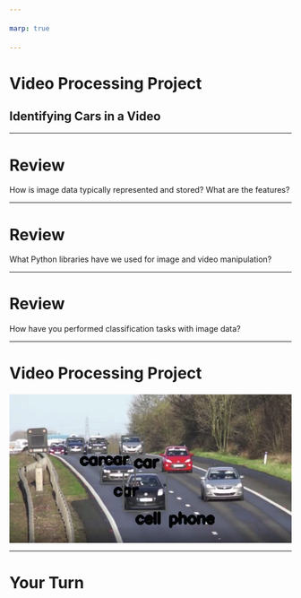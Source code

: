 ```yaml
---

marp: true

---
```


<style>
img[alt~="center"] {
  display: block;
  margin: 0 auto;
}
</style>

# Video Processing Project
## Identifying Cars in a Video

<!--
We are about to combine many of the skills that we have learned over the past few units. We will take a video file and a pre-trained model and we will build bounding boxes around items in each frame of the video.
-->

---

# Review 
How is image data typically represented and stored? What are the features? 

<!--
@Exercise(5 minutes) {
Have students discuss the fact that images are simply pixels. There are different ways to represent pixels, but it's common to use RGB values that each range from 0 to 255. Each pixel is a feature. Be sure to remind them that image data can be challenging to work with because it is often very large. For example, a 12 megapixel image has 36,000,000 features. You may mention that grayscale is one way to cut down on the number of features. 
}
-->

---

# Review 
What Python libraries have we used for image and video manipulation? 

<!--
@Exercise(5 minutes) {
Have students discuss the labs they completed using PIL and OpenCV. 
}
-->

--- 

# Review 
How have you performed classification tasks with image data? 

<!--
@Exercise(5 minutes) {
Have students discuss the fact that they used TensorFlow to train a simple classification model for the Fashion MNIST dataset. This was a prefabricated dataset that was relatively small, so it was possible to train a simple model locally and in a reasonable amount of time. For larger classification tasks, we discussed using pre-built models (specifically those stored in the TensorFlow detection model zoo). 
}
-->

---

# Video Processing Project

![center](res/boxes.png)

<!--
Now let's talk about the project for today! 

Here you can see a single frame of a video showing a road with a bunch of cars. A machine learning model (like the one you will use) has identified many of the cars in the image and labeled them as "car." One was strangely labeled as a cell phone -- models are not perfect. 

In this project, we will process a video frame-by-frame and create bounding boxes around items found in those images by the third-party model.

Image Details:
* [boxes.png](https://pixabay.com/videos/cars-motorway-speed-motion-traffic-1900/): Pixabay License
-->

---

# Your Turn

<!--
In this lab, you will exercise many of your Python and modelling skills. Let's go!
-->